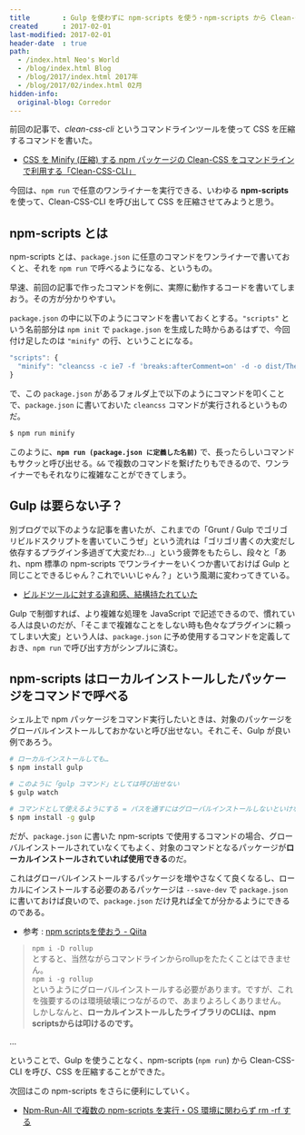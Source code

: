```yaml
---
title        : Gulp を使わずに npm-scripts を使う・npm-scripts から Clean-CSS-CLI を呼んで CSS を圧縮する
created      : 2017-02-01
last-modified: 2017-02-01
header-date  : true
path:
  - /index.html Neo's World
  - /blog/index.html Blog
  - /blog/2017/index.html 2017年
  - /blog/2017/02/index.html 02月
hidden-info:
  original-blog: Corredor
---
```


前回の記事で、*clean-css-cli* というコマンドラインツールを使って CSS を圧縮するコマンドを書いた。

- [CSS を Minify (圧縮) する npm パッケージの Clean-CSS をコマンドラインで利用する「Clean-CSS-CLI」](/blog/2017/01/31-03.html)

今回は、`npm run` で任意のワンライナーを実行できる、いわゆる **npm-scripts** を使って、Clean-CSS-CLI を呼び出して CSS を圧縮させてみようと思う。

## npm-scripts とは

npm-scripts とは、`package.json` に任意のコマンドをワンライナーで書いておくと、それを `npm run` で呼べるようになる、というもの。

早速、前回の記事で作ったコマンドを例に、実際に動作するコードを書いてしまおう。その方が分かりやすい。

`package.json` の中に以下のようにコマンドを書いておくとする。`"scripts"` という名前部分は `npm init` で `package.json` を生成した時からあるはずで、今回付け足したのは `"minify"` の行、ということになる。

```javascript
"scripts": {
  "minify": "cleancss -c ie7 -f 'breaks:afterComment=on' -d -o dist/Theme.min.css src/Theme.css"
}
```

で、この `package.json` があるフォルダ上で以下のようにコマンドを叩くことで、`package.json` に書いておいた `cleancss` コマンドが実行されるというものだ。

```bash
$ npm run minify
```

このように、**`npm run (package.json に定義した名前)`** で、長ったらしいコマンドもサクッと呼び出せる。`&&` で複数のコマンドを繋げたりもできるので、ワンライナーでもそれなりに複雑なことができてしまう。

## Gulp は要らない子？

別ブログで以下のような記事を書いたが、これまでの「Grunt / Gulp でゴリゴリビルドスクリプトを書いていこうぜ」という流れは「ゴリゴリ書くの大変だし依存するプラグイン多過ぎて大変だわ…」という疲弊をもたらし、段々と「あれ、npm 標準の npm-scripts でワンライナーをいくつか書いておけば Gulp と同じことできるじゃん？これでいいじゃん？」という風潮に変わってきている。

- [ビルドツールに対する違和感、結構持たれていた](/blog/2016/12/05-02.html)

Gulp で制御すれば、より複雑な処理を JavaScript で記述できるので、慣れている人は良いのだが、「そこまで複雑なことをしない時も色々なプラグインに頼ってしまい大変」という人は、`package.json` に予め使用するコマンドを定義しておき、`npm run` で呼び出す方がシンプルに済む。

## npm-scripts はローカルインストールしたパッケージをコマンドで呼べる

シェル上で npm パッケージをコマンド実行したいときは、対象のパッケージをグローバルインストールしておかないと呼び出せない。それこそ、Gulp が良い例であろう。

```bash
# ローカルインストールしても…
$ npm install gulp

# このように「gulp コマンド」としては呼び出せない
$ gulp watch

# コマンドとして使えるようにする = パスを通すにはグローバルインストールしないといけない
$ npm install -g gulp
```

だが、`package.json` に書いた npm-scripts で使用するコマンドの場合、グローバルインストールされていなくてもよく、対象のコマンドとなるパッケージが**ローカルインストールされていれば使用できる**のだ。

これはグローバルインストールするパッケージを増やさなくて良くなるし、ローカルにインストールする必要のあるパッケージは `--save-dev` で `package.json` に書いておけば良いので、`package.json` だけ見れば全てが分かるようにできるのである。

- 参考 : [npm scriptsを使おう - Qiita](http://qiita.com/liply/items/cccc6a7b703c1d3ab04f)

> `npm i -D rollup`  
> とすると、当然ながらコマンドラインからrollupをたたくことはできません。  
> `npm i -g rollup`  
> というようにグローバルインストールする必要があります。ですが、これを強要するのは環境破壊につながるので、あまりよろしくありません。  
> しかしなんと、**ローカルインストールしたライブラリのCLIは、npm scriptsからは叩けるのです。**

…

ということで、Gulp を使うことなく、npm-scripts (`npm run`) から Clean-CSS-CLI を呼び、CSS を圧縮することができた。

次回はこの npm-scripts をさらに便利にしていく。

- [Npm-Run-All で複数の npm-scripts を実行・OS 環境に関わらず rm -rf する](/blog/2017/02/02-02.html)
